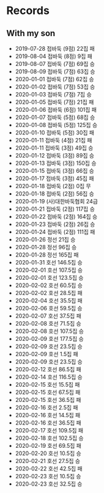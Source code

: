 # Records

## With my son
* 2019-07-28 접바둑 (9점) 22집 패
* 2019-08-04 접바둑 (8점) 9집 패
* 2019-08-07 접바둑 (7점) 69집 승
* 2019-08-09 접바둑 (7점) 63집 승
* 2020-01-01 접바둑 (7점) 62집 승
* 2020-01-02 접바둑 (7점) 53집 승
* 2020-01-03 접바둑 (7점) 7집 승
* 2020-01-05 접바둑 (7점) 21집 패
* 2020-01-06 접바둑 (6점) 101집 패
* 2020-01-07 접바둑 (5점) 68집 승
* 2020-01-08 접바둑 (5점) 125집 승
* 2020-01-10 접바둑 (5점) 30집 패
* 2020-01-11 접바둑 (4점) 21집 패
* 2020-01-11 접바둑 (3점) 49집 승
* 2020-01-12 접바둑 (3점) 89집 승
* 2020-01-13 접바둑 (3점) 150집 승
* 2020-01-15 접바둑 (3점) 66집 승
* 2020-01-17 접바둑 (3점) 45집 패
* 2020-01-18 접바둑 (2점) 0집 무
* 2020-01-18 접바둑 (2점) 56집 승
* 2020-01-19 (사)대한바둑협회 24급
* 2020-01-21 접바둑 (2점) 117집 승
* 2020-01-22 접바둑 (2점) 164집 승
* 2020-01-23 접바둑 (2점) 26집 승
* 2020-01-24 접바둑 (2점) 111집 패
* 2020-01-26 정선 21집 승
* 2020-01-28 정선 96집 승
* 2020-01-28 정선 165집 패
* 2020-01-31 호선 146.5집 승
* 2020-02-01 호선 107.5집 승
* 2020-02-01 호선 123.5집 승
* 2020-02-02 호선 60.5집 승
* 2020-02-02 호선 28.5집 패
* 2020-02-04 호선 35.5집 패
* 2020-02-06 호선 59.5집 승
* 2020-02-07 호선 37.5집 패
* 2020-02-08 호선 71.5집 승
* 2020-02-08 호선 107.5집 승
* 2020-02-09 호선 177.5집 승
* 2020-02-09 호선 23.5집 승
* 2020-02-09 호선 1.5집 패
* 2020-02-09 호선 23.5집 승
* 2020-02-12 호선 86.5집 패
* 2020-02-14 호선 116.5집 승
* 2020-02-15 호선 15.5집 패
* 2020-02-15 호선 67.5집 패
* 2020-02-15 호선 36.5집 패
* 2020-02-16 호선 2.5집 패
* 2020-02-16 호선 14.5집 패
* 2020-02-16 호선 36.5집 패
* 2020-02-17 호선 109.5집 패
* 2020-02-18 호선 102.5집 승
* 2020-02-19 호선 69.5집 패
* 2020-02-20 호선 10.5집 승
* 2020-02-21 호선 27.5집 승
* 2020-02-22 호선 42.5집 패
* 2020-02-23 호선 10.5집 승
* 2020-02-23 호선 32.5집 승
